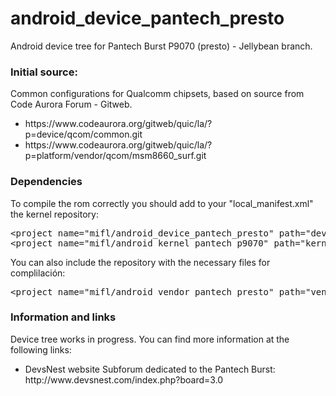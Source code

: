 android_device_pantech_presto
===================================
Android device tree for Pantech Burst P9070 (presto) - Jellybean branch.
<h3>Initial source:</h3>
Common configurations for Qualcomm chipsets, based on source from Code Aurora Forum - Gitweb.
<ul>
<li>https://www.codeaurora.org/gitweb/quic/la/?p=device/qcom/common.git</li>
<li>https://www.codeaurora.org/gitweb/quic/la/?p=platform/vendor/qcom/msm8660_surf.git</li>
</ul>
<h3>Dependencies</h3>
To compile the rom correctly you should add to your "local_manifest.xml" the kernel repository:
<pre>
&lt;project name="mifl/android_device_pantech_presto" path="device/pantech/presto" remote="github" revision="jellybean" /&gt;
&lt;project name="mifl/android_kernel_pantech_p9070" path="kernel/pantech/p9070" remote="github" revision="jellybean" /&gt;
</pre>
You can also include the repository with the necessary files for complilación:
<pre>
&lt;project name="mifl/android_vendor_pantech_presto" path="vendor/pantech/presto" remote="github" revision="jellybean" /&gt;
</pre>
<h3>Information and links</h3>
Device tree works in progress.
You can find more information at the following links:
<ul>
<li>DevsNest website Subforum dedicated to the Pantech Burst: http://www.devsnest.com/index.php?board=3.0</li>
</ul>
